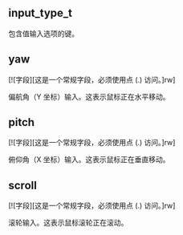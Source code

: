 ## input_type_t

包含值输入选项的键。

## yaw

[![字段][这是一个常规字段，必须使用点 (.) 访问。]rw]

偏航角（Y 坐标）输入。这表示鼠标正在水平移动。

## pitch

[![字段][这是一个常规字段，必须使用点 (.) 访问。]rw]

俯仰角（X 坐标）输入。这表示鼠标正在垂直移动。

## scroll

[![字段][这是一个常规字段，必须使用点 (.) 访问。]rw]

滚轮输入。这表示鼠标滚轮正在滚动。
